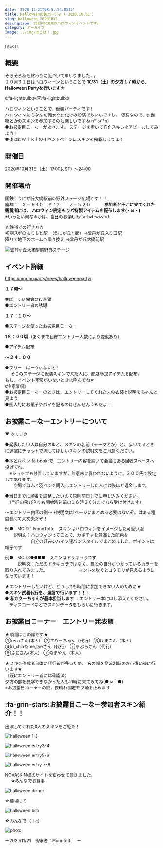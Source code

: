 ```yaml
---
date: '2020-11-21T08:51:54.851Z'
title: Halloween仮装パーティ ( 2020.10.31 )
slug: halloween_20201031
description: 2020年10月のハロウィンイベントです。
category: アーカイブ
image: ../img/はろぱ！.jpg
---
```

[[toc]]!

## 概要

そろそろ秋も終わりに近づいてまいりました…。  
１０月３１日はハロウィーンということで **10/31（土）の夕方１７時から、Halloween Partyを行います☆**

《:fa-lightbulb:内容:fa-lightbulb:》

ハロウィンということで、仮装パーティです！  
ハロウィンにちなんだ魔女やお化けの扮装でもいいですし、 仮装なので、お伽噺とかのスキンで参加するのも楽しいですね(n*´ω`*n)  
●お披露目こーなーがあります。 ステージを歩いて自作スキンをアピールしてみよう！  
●後ほどｗｉｋｉのイベントページにスキンを掲載しまうま！

## 開催日

2020年10月31日（土）17:00(JST）～24:00

## 開催場所

国鉄：うにが丘大橋駅前の野外ステージ広場です！！  
座標：　Ｘ－６３０　Ｙ７２　　Ｚ－５２０　　　
**参加者とそこに来てくれた観覧者には、 ハロウィン限定もりパ特製アイテムを配布します(・ω・)**  
※いったい何なのかは、当日のお楽しみ:fa-hat-wizard:

☆鉄道での行き方☆  
初期スポのもりもと駅　（うにが丘方面）→雲丹が丘入り口駅  
降りて地下のホームへ乗り換え →雲丹が丘大橋前駅

![雲丹ヶ丘大橋駅前野外ステージ](/img/2020-10-29_23.43.35.png "雲丹ヶ丘大橋駅前野外ステージ")

## イベント詳細

https://morino.party/news/halloweenparty/

**１７時～** 

●ぱーてぃ開会のお言葉  
●エントリー者の誘導 

**１７：１０～** 

●ステージを使ったお披露目こーなー 

**1８：００頃**（あくまで目安エントリー人数により変動あり） 

●アイテム配布 

**～２４：００** 

●フリー　ぱーりぃないと！  
　
そこのステージに仮装スキンで来た人に、都度参加アイテムを配布。  
もし、イベント運営がいないときは呼んでね☆  
《注意事項》  
●お披露目こーなーのときは、エントリーしてくれた人の衣装と説明をちゃんと見よう  
●個人的にお菓子やパイを配るのはぜんぜんＯＫだよ！

## お披露こーなーエントリーについて

▼ クリック

●発表したい人は自分のIDと、スキンの名前（テーマとか）と、 歩いてるときに運営にチャットで流してほしいスキンの説明文をご用意ください。

●本と羽ペン:fa-book:で、エントリー内容を書いて会場にある回収スペースへ投げてね。  
　※ショップも設置していますが、無意味に買われないように、２００円で設定してあります。  
　　会場でほんと羽ペンを購入しエントリーした人には後ほど返金します。

●当日までに順番を調整したいので原則前日までに申し込みください。  
　（当日の飛び入りも開始時刻前の１６時３０分までなら受け付けます）

～エントリー内容の例～ ※説明文は1ページにまとめる必要はないぞ。はある程度長くて大丈夫だぞ！

例●　MCID：MonnTotto　スキンはハロウィンをイメージした可愛い服  
　　説明文：ハロウィンってことで、カボチャを意識した配色を  
　　　　　　自分の好みのハイソ短パンスタイルでまとめました。ポイントは帽子です

例●　MCID:●●●●　スキンはドラキュラです 　　　\
　　　説明文：ただのドラキュラではなく、普段の自分がつかっているカラーを取り入れてみました。 　　　　　　　マントを脱ぐとコウモリが見えるようになっています！

★エントリーしたいけど、どうしても時間に参加できない人のために★  
**●スキン試着代行を、運営で行います！！！**  
**● 私かクーちゃんが基本担当します** ：エントリー本に申し添えてください。  
　ディスコードなどでスキンデータをもらいに行きます。

## お披露目コーナー　エントリー発表順

★順番はこの順です★  
①renoさん(本人） ②てりーちゃん（代行） ③はまさん（本人）  
④ri_dhia＆me_tyeさん（代行） ⑤るぷらさん（代行）  
⑥ふにさん(本人） ⑦なまやん（本人）

★スキン作成者自体に代行者が多いため、 夜の部を急遽21時のお小遣い後に行います★  
（既にエントリー者には確認済）  
夕方の部を見学できなかった人も21時に来てみてね(●´ω｀●)  
※お披露目コーナーの間、夜晴れ固定モブ湧を止めます

## :fa-grin-stars:お披露目こーなー参加者スキン紹介！！

出演してくれた8人のスキンをご紹介！

![halloween 1-2](/img/halloween-1-2.jpg "halloween 1-2")

![halloween entry3-4](/img/halloween-entry3-4.jpg "halloween entry3-4")

![halloween entry5-6](/img/halloween-entry5-6.jpg "halloween entry5-6")

![halloween entry 7-8](/img/halloween-entry-7-8.jpg "halloween entry 7-8")

NOVASKIN様のサイトを使わせて頂きました。  
　
☆みんなでお食事

![halloween dinner](/img/halloween-dinner.jpeg "halloween dinner")

☆墓場にて

![halloween boti](/img/halloween-boti.jpeg "halloween boti")

☆みんなで（＋α）

![photo](/img/photo.jpeg "photo")

ー2020/11/21　執筆者：Monntotto　ー
